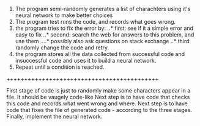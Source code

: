 1. The program semi-randomly generates a list of charachters using it's neural network to make better choices
2. The program test runs the code, and records what goes wrong.
3. the program tries to fix the error by:
..* first: see if  it a simple error and easy to fix
..* second: search the web for answers to this problem, and use them
....* possibly also ask questions on stack exchange
..* third: randomly change the code and retry.
4. the program stores all the data collected from successful code and insuccessful code and uses it to build a neural network.
5. Repeat until a condition is reached.
  
+++++++++++++++++++++++++++++++++++++++++++

First stage of code is just to randomly make some characters appear in a file.
It should be vaugely code-like
Next step is to have code that checks this code and records what went wrong and where.
Next step is to have code that fixes the file of generated code - according to the three stages.
Finally, implement the neural network.
